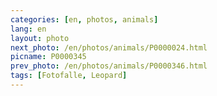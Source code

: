 ```yaml
---
categories: [en, photos, animals]
lang: en
layout: photo
next_photo: /en/photos/animals/P0000024.html
picname: P0000345
prev_photo: /en/photos/animals/P0000346.html
tags: [Fotofalle, Leopard]
---
```


